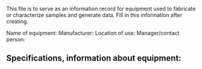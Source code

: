 This file is to serve as an information record for equipment used to fabricate or characterize samples and generate data.
Fill in this information after creating.

Name of equipment: 
Manufacturer: 
Location of use: 
Manager/contact person: 

Specifications, information about equipment:
- 
